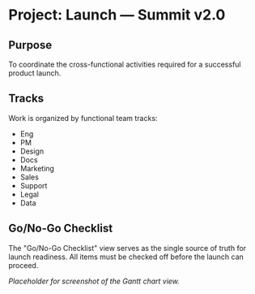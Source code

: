 # Project: Launch — Summit v2.0

## Purpose

To coordinate the cross-functional activities required for a successful product launch.

## Tracks

Work is organized by functional team tracks:

*   Eng
*   PM
*   Design
*   Docs
*   Marketing
*   Sales
*   Support
*   Legal
*   Data

## Go/No-Go Checklist

The "Go/No-Go Checklist" view serves as the single source of truth for launch readiness. All items must be checked off before the launch can proceed.

*Placeholder for screenshot of the Gantt chart view.*
